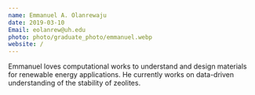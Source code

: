 ```yaml
---
name: Emmanuel A. Olanrewaju
date: 2019-03-10
Email: eolanrew@uh.edu
photo: photo/graduate_photo/emmanuel.webp
website: /
---
```


Emmanuel loves computational works to understand and design materials for renewable energy applications. He currently works on data-driven understanding of the stability of zeolites.
